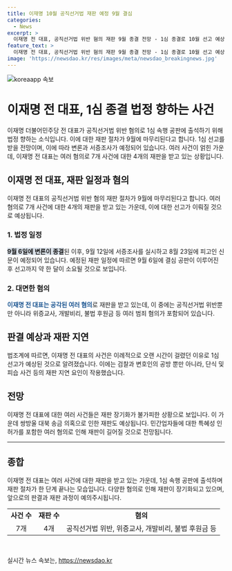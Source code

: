```yaml
---
title: 이재명 10월 공직선거법 재판 예정 9월 결심
categories:
  - News
excerpt: >
  이재명 전 대표, 공직선거법 위반 혐의 재판 9월 종결 전망 - 1심 종결로 10월 선고 예상. 검찰과 변호인의 공방으로 이례적으로 오랜 시간이 걸렸으며, 단식, 피습 사건 등으로 재판 지연. 혐의는 위증, 허위사실 제공 등. 6개 사건으로 4개 재판 중, 쌍방울 대북 송금 의혹 사건 추가. 2018년 공직선거법 위반 혐의로 재판받을 당시 관련 증인에게 위증 요구 등이 골자. 대장동·백현동·위례신도시 개발비리 및 성남FC 후원금 등의 혐의도 포함. 재판이 더욱 지연될 전망.
feature_text: >
  이재명 전 대표, 공직선거법 위반 혐의 재판 9월 종결 전망 - 1심 종결로 10월 선고 예상. 검찰과 변호인의 공방으로 이례적으로 오랜 시간이 걸렸으며, 단식, 피습 사건 등으로 재판 지연. 혐의는 위증, 허위사실 제공 등. 6개 사건으로 4개 재판 중, 쌍방울 대북 송금 의혹 사건 추가. 2018년 공직선거법 위반 혐의로 재판받을 당시 관련 증인에게 위증 요구 등이 골자. 대장동·백현동·위례신도시 개발비리 및 성남FC 후원금 등의 혐의도 포함. 재판이 더욱 지연될 전망.
image: 'https://newsdao.kr/res/images/meta/newsdao_breakingnews.jpg'
---
```


<p><img src="https://newsdao.kr/res/images/meta/newsdao_breakingnews.jpg" alt="koreaapp 속보" /></p>

<h1>이재명 전 대표, 1심 종결 법정 향하는 사건</h1>

<p data-ke-size="size16">이재명 더불어민주당 전 대표가 공직선거법 위반 혐의로 1심 속행 공판에 출석하기 위해 법정 향하는 소식입니다. 이에 대한 재판 절차가 9월에 마무리된다고 합니다. 1심 선고를 받을 전망이며, 이에 따라 변론과 서증조사가 예정되어 있습니다. 여러 사건이 얽힌 가운데, 이재명 전 대표는 여러 혐의로 7개 사건에 대한 4개의 재판을 받고 있는 상황입니다.</p>

<h2 data-ke-size="size26">이재명 전 대표, 재판 일정과 혐의</h2>

<p>이재명 전 대표의 공직선거법 위반 혐의 재판 절차가 9월에 마무리된다고 합니다. 여러 혐의로 7개 사건에 대한 4개의 재판을 받고 있는 가운데, 이에 대한 선고가 이뤄질 것으로 예상됩니다.</p>

<h3>1. 법정 일정</h3>

<p><b><span style="background-color: #21538527;">9월 6일에 변론이 종결</span></b>된 이후, 9월 12일에 서증조사를 실시하고 8월 23일에 피고인 신문이 예정되어 있습니다. 예정된 재판 일정에 따르면 9월 6일에 결심 공판이 이루어진 후 선고까지 약 한 달이 소요될 것으로 보입니다.</p>

<h3>2. 대면한 혐의</h3>

<p><b><span style="color: #1a5490;">이재명 전 대표는 공각된 여러 혐의</span></b>로 재판을 받고 있는데, 이 중에는 공직선거법 위반뿐만 아니라 위증교사, 개발비리, 불법 후원금 등 여러 범죄 혐의가 포함되어 있습니다.</p>

<h2 data-ke-size="size26">판결 예상과 재판 지연</h2>

<p>법조계에 따르면, 이재명 전 대표의 사건은 이례적으로 오랜 시간이 걸렸던 이유로 1심 선고가 예상된 것으로 알려졌습니다. 이에는 검찰과 변호인의 공방 뿐만 아니라, 단식 및 피습 사건 등의 재판 지연 요인이 작용했습니다.</p>

<h2 data-ke-size="size26">전망</h2>

<p>이재명 전 대표에 대한 여러 사건들은 재판 장기화가 불가피한 상황으로 보입니다. 이 가운데 쌍방울 대북 송금 의혹으로 인한 재판도 예상됩니다. 민간업자들에 대한 특혜성 인허가를 포함한 여러 혐의로 인해 재판이 길어질 것으로 전망됩니다.</p>

<hr>

<h2 data-ke-size="size26">종합</h2>

<p>이재명 전 대표는 여러 사건에 대한 재판을 받고 있는 가운데, 1심 속행 공판에 출석하며 재판 절차가 한 단계 끝나는 모습입니다. 다양한 혐의로 인해 재판이 장기화되고 있으며, 앞으로의 판결과 재판 과정이 예의주시됩니다.</p>

<table>
    <tbody>
        <tr>
            <td style="text-align: center; height: 17px;"><b>사건 수</b></td>
            <td style="text-align: center; height: 17px;"><b>재판 수</b></td>
            <td style="text-align: center; height: 17px;"><b>혐의</b></td>
        </tr>
        <tr>
            <td style="text-align: center; height: 17px;">7개</td>
            <td style="text-align: center; height: 17px;">4개</td>
            <td style="text-align: center; height: 17px;">공직선거법 위반, 위증교사, 개발비리, 불법 후원금 등</td>
        </tr>
    </tbody>
</table>

<p data-ke-size="size16">&nbsp;</p>
실시간 뉴스 속보는, <a href="https://newsdao.kr" rel="dofollow">https://newsdao.kr</a>


